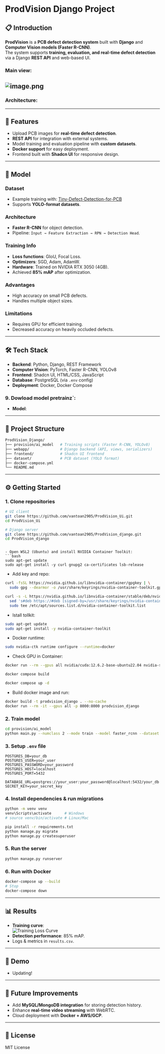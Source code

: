# ProdVision Django Project  

## 📋 Introduction  
**ProdVision** is a **PCB defect detection system** built with **Django** and **Computer Vision models (Faster R-CNN)**.  
The system supports **training, evaluation, and real-time defect detection** via a Django **REST API** and web-based UI.  


### Main view:


![image.png](/image.png)  
---


### Architecture:



<!-- ![alt text](architecture.png) -->
---

## 🚀 Features  
- Upload PCB images for **real-time defect detection**.  
- **REST API** for integration with external systems.  
- Model training and evaluation pipeline with **custom datasets**.  
- **Docker support** for easy deployment.  
- Frontend built with **Shadcn UI** for responsive design.  

---

## 🤖 Model  

### Dataset  
- Example training with: [Tiny-Defect-Detection-for-PCB](https://github.com/Ixiaohuihuihui/Tiny-Defect-Detection-for-PCB)  
- Supports **YOLO-format datasets**.  

### Architecture  
- **Faster R-CNN** for object detection.   
- Pipeline: `Input → Feature Extraction → RPN → Detection Head`.  

### Training Info  
- **Loss functions**: GIoU, Focal Loss.  
- **Optimizers**: SGD, Adam, AdamW.  
- **Hardware**: Trained on NVIDIA RTX 3050 (4GB).  
- Achieved **85% mAP** after optimization.  


### Advantages  
- High accuracy on small PCB defects.  
- Handles multiple object sizes.  

### Limitations  
- Requires GPU for efficient training.  
- Decreased accuracy on heavily occluded defects.  

---

## 🛠 Tech Stack  
- **Backend**: Python, Django, REST Framework  
- **Computer Vision**: PyTorch, Faster R-CNN, YOLOv8  
- **Frontend**: Shadcn UI, HTML/CSS, JavaScript  
- **Database**: PostgreSQL (via `.env` config)  
- **Deployment**: Docker, Docker Compose  

### 9. Dowload model pretrainz`:
- **Model**: 


---

## 📂 Project Structure  
```bash
ProdVision_Django/
├── provision/ai_model   # Training scripts (Faster R-CNN, YOLOv8)
├── webapp/              # Django backend (API, views, serializers)
├── frontend/            # Shadcn UI frontend
├── dataset/             # PCB dataset (YOLO format)
├── docker-compose.yml
└── README.md
```  

---

## ⚙️ Getting Started  


### 1. Clone repositories  
```bash
# UI client
git clone https://github.com/vantoan2905/ProdVision_Ui.git
cd ProdVision_Ui

# Django server
git clone https://github.com/vantoan2905/ProdVision_django.git
cd ProdVision_django
```  
```

- Open WSL2 (Ubuntu) and install NVIDIA Container Toolkit:
```bash
sudo apt-get update
sudo apt-get install -y curl gnupg2 ca-certificates lsb-release

```
- Add  key and repo:
```bash
curl -fsSL https://nvidia.github.io/libnvidia-container/gpgkey | \
  sudo gpg --dearmor -o /usr/share/keyrings/nvidia-container-toolkit.gpg

curl -s -L https://nvidia.github.io/libnvidia-container/stable/deb/nvidia-container-toolkit.list | \
  sed 's#deb https://#deb [signed-by=/usr/share/keyrings/nvidia-container-toolkit.gpg] https://#g' | \
  sudo tee /etc/apt/sources.list.d/nvidia-container-toolkit.list

```
- Istall tollkit:
```bash
sudo apt-get update
sudo apt-get install -y nvidia-container-toolkit
```
- Docker runtime:
```bash
sudo nvidia-ctk runtime configure --runtime=docker
```
- Check GPU in Container:
```bash
docker run --rm --gpus all nvidia/cuda:12.6.2-base-ubuntu22.04 nvidia-smi
```


```bash
docker compose build

docker compose up -d
```


- Build docker image and run:

```bash
docker build -t prodvision_django . --no-cache
docker run --rm -it --gpus all -p 8000:8000 prodvision_django


```







<!-- -  Install NVIDIA Container Toolkit:
```bash
sudo apt-get update
sudo apt-get install -y nvidia-container-toolkit
sudo systemctl restart docker
```
- Check NVIDIA Container Toolkit:
```bash
docker run --rm --gpus all nvidia/cuda:12.4.1-base-ubuntu22.04 nvidia-smi
``` -->





### 2. Train model  
```bash
cd provision/ai_model
python main.py --numclass 2 --mode train --model faster_rcnn --dataset coco --device cuda
```  

### 3. Setup `.env` file  
```env
POSTGRES_DB=your_db
POSTGRES_USER=your_user
POSTGRES_PASSWORD=your_password
POSTGRES_HOST=localhost
POSTGRES_PORT=5432

DATABASE_URL=postgres://your_user:your_password@localhost:5432/your_db
SECRET_KEY=your_secret_key
```  

### 4. Install dependencies & run migrations  
```bash
python -m venv venv
venv\Scripts\activate      # Windows
# source venv/bin/activate # Linux/Mac

pip install -r requirements.txt
python manage.py migrate
python manage.py createsuperuser
```  

### 5. Run the server  
```bash
python manage.py runserver
```

### 6. Run with Docker  
```bash
docker-compose up --build
# Stop
docker-compose down
```  

---

## 📊 Results  
- **Training curve**:  
  ![Training Loss Curve](content/run/run1/loss_curve.png)  
- **Detection performance**: 85% mAP.  
- Logs & metrics in `results.csv`.  

---

## 📸 Demo  
- Updating!  

---

## 📌 Future Improvements  
- Add **MySQL/MongoDB integration** for storing detection history.  
- Enhance **real-time video streaming** with WebRTC.  
- Cloud deployment with **Docker + AWS/GCP**.  

---

## 📄 License  
MIT License  
